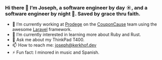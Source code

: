 ### Hi there 👋 I’m Joseph, a software engineer by day ☀️, and a software engineer by night 🌛. Saved by grace thru faith.

- 🔭 I’m currently working at [Prodege](https://www.prodege.com/) on the [CouponCause](https://couponcause.com/) team using the awesome [Laravel](https://github.com/laravel/laravel) framework.
- 🌱 I’m currently interested in learning more about Ruby and Rust.
- 💬 Ask me about my ThinkPad T400.
- 📫 How to reach me: [joseph@kerkhof.dev](mailto:joseph@kerkhof.dev)
- ⚡ Fun fact: I minored in music and Spanish.
